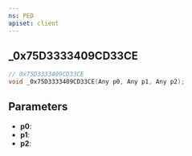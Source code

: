 ```yaml
---
ns: PED
apiset: client
---
```

## _0x75D3333409CD33CE

```c
// 0x75D3333409CD33CE
void _0x75D3333409CD33CE(Any p0, Any p1, Any p2);
```


## Parameters
* **p0**:
* **p1**:
* **p2**: